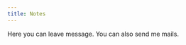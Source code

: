 ```yaml
---
title: Notes
---
```


Here you can leave message. You can also send me mails.

<section>
<script>
var idcomments_acct = '3eb5e7864d2f0dc9d1586c6209453d5d';
var idcomments_post_id;
var idcomments_post_url = '$url$';
</script>
<span id="IDCommentsPostTitle" style="display:none"></span>
<script type='text/javascript' src='https://www.intensedebate.com/js/genericCommentWrapperV2.js'></script>
</section>